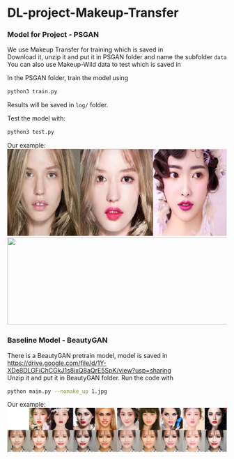 # DL-project-Makeup-Transfer
### Model for Project - PSGAN
We use Makeup Transfer for training which is saved in  
Download it, unzip it and put it in PSGAN folder and name the subfolder `data` 
You can also use Makeup-Wild data to test which is saved in   

In the PSGAN folder, train the model using  
```bash
python3 train.py 
```
Results will be saved in `log/` folder.  

Test the model with:  
```bash
python3 test.py 
```
Our example:  
<img src="psgan1.png" width="600" height="200" align="bottom" />
<img src="psgan2.png" width="600" height="200" align="bottom" />

### Baseline Model - BeautyGAN
There is a BeautyGAN pretrain model, model is saved in https://drive.google.com/file/d/1Y-XDe8DLGFiChCGkJ1s8jxQ8aQrE5SpK/view?usp=sharing  
Unzip it and put it in BeautyGAN folder. Run the code with 
```bash
python main.py --nomake_up 1.jpg
```
Our example:  
![](beautygan.jpg)
